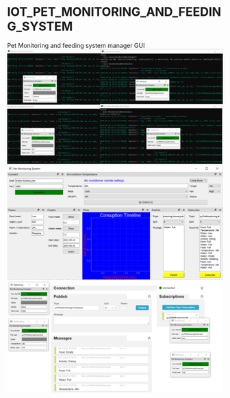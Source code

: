 # IOT_PET_MONITORING_AND_FEEDING_SYSTEM
Pet Monitoring and feeding system manager GUI
![pic1](https://github.com/NavaSasson/IOT-Pet-Monitoring-System/blob/main/emulators.png)
![pic2](https://github.com/NavaSasson/IOT-Pet-Monitoring-System/blob/main/gui.png)
![pic3](https://github.com/NavaSasson/IOT-Pet-Monitoring-System/blob/main/mqtt.png)
